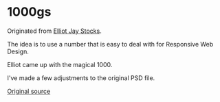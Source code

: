 1000gs
======

Originated from <a href src="http://elliotjaystocks.com/">Elliot Jay Stocks</a>.

The idea is to use a number that is easy to deal with for Responsive Web Design.

Elliot came up with the magical 1000.

I've made a few adjustments to the original PSD file.

<a href src="http://elliotjaystocks.com/blog/a-better-photoshop-grid-for-responsive-web-design/">Original source</a>


